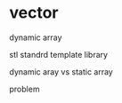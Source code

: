  # vector 

 dynamic array 

 stl standrd template library


 dynamic aray vs static array 

 problem 

